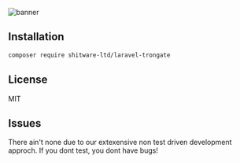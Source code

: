 ![banner](https://banners.beyondco.de/Laravel%20Trongate.png?theme=dark&packageManager=composer+require&packageName=shitware-ltd%2Flaravel-trongate&pattern=architect&style=style_1&description=A+Trongate+adapter+for+Laravel.&md=1&showWatermark=0&fontSize=100px&images=https%3A%2F%2Flaravel.com%2Fimg%2Flogomark.min.svg)

## Installation

```bash
composer require shitware-ltd/laravel-trongate
```

## License

MIT

## Issues

There ain't none due to our extexensive non test driven development approch. If you dont test, you dont have bugs!
